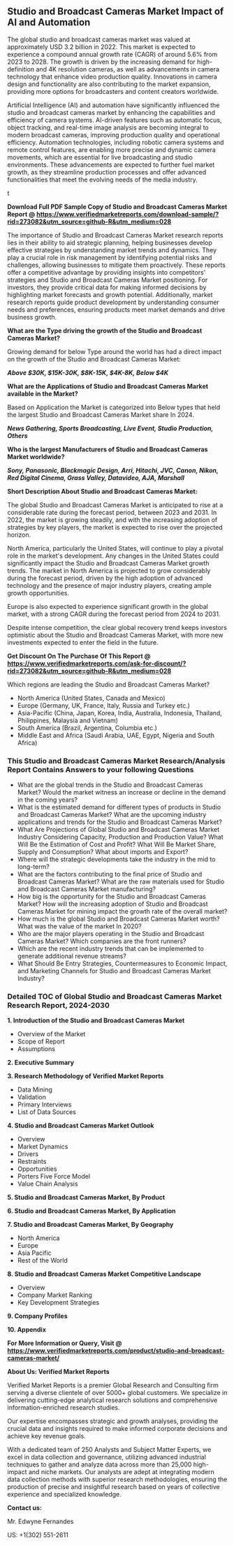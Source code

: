 <h2>Studio and Broadcast Cameras Market Impact of AI and Automation</h2><p>The global studio and broadcast cameras market was valued at approximately USD 3.2 billion in 2022. This market is expected to experience a compound annual growth rate (CAGR) of around 5.6% from 2023 to 2028. The growth is driven by the increasing demand for high-definition and 4K resolution cameras, as well as advancements in camera technology that enhance video production quality. Innovations in camera design and functionality are also contributing to the market expansion, providing more options for broadcasters and content creators worldwide.</p><p>Artificial Intelligence (AI) and automation have significantly influenced the studio and broadcast cameras market by enhancing the capabilities and efficiency of camera systems. AI-driven features such as automatic focus, object tracking, and real-time image analysis are becoming integral to modern broadcast cameras, improving production quality and operational efficiency. Automation technologies, including robotic camera systems and remote control features, are enabling more precise and dynamic camera movements, which are essential for live broadcasting and studio environments. These advancements are expected to further fuel market growth, as they streamline production processes and offer advanced functionalities that meet the evolving needs of the media industry.</p>t</p><p id="" class=""><strong>Download Full PDF Sample Copy of Studio and Broadcast Cameras Market Report @ <a href="https://www.verifiedmarketreports.com/download-sample/?rid=273082&utm_source=github-R&utm_medium=028" target="_blank">https://www.verifiedmarketreports.com/download-sample/?rid=273082&utm_source=github-R&utm_medium=028</a></strong></p><p>The importance of&nbsp;Studio and Broadcast Cameras Market research reports lies in their ability to aid strategic planning, helping businesses develop effective strategies by understanding market trends and dynamics. They play a crucial role in risk management by identifying potential risks and challenges, allowing businesses to mitigate them proactively. These reports offer a competitive advantage by providing insights into competitors' strategies and Studio and Broadcast Cameras Market positioning. For investors, they provide critical data for making informed decisions by highlighting market forecasts and growth potential. Additionally, market research reports guide product development by understanding consumer needs and preferences, ensuring products meet market demands and drive business growth.</p><p><strong>What are the&nbsp;Type driving the growth of the Studio and Broadcast Cameras Market?</strong></p><p id="" class="">Growing demand for below Type around the world has had a direct impact on the growth of the Studio and Broadcast Cameras Market:</p><em><strong>Above $30K, $15K-30K, $8K-15K, $4K-8K, Below $4K</strong></em></p><strong>What are the&nbsp;Applications&nbsp;of Studio and Broadcast Cameras Market available in the Market?</strong></p><p id="" class="">Based on Application the Market is categorized into Below types that held the largest Studio and Broadcast Cameras Market share In 2024.</p><em><strong>News Gathering, Sports Broadcasting, Live Event, Studio Production, Others</strong></em></p><strong>Who is the largest Manufacturers of Studio and Broadcast Cameras Market worldwide?</strong></p><p><em><strong>Sony, Panasonic, Blackmagic Design, Arri, Hitachi, JVC, Canon, Nikon, Red Digital Cinema, Grass Valley, Datavideo, AJA, Marshall</strong></em></p><p id="" class=""><strong>Short Description About Studio and Broadcast Cameras Market:</strong></p><p>The global Studio and Broadcast Cameras Market is anticipated to rise at a considerable rate during the forecast period, between 2023 and 2031. In 2022, the market is growing steadily, and with the increasing adoption of strategies by key players, the market is expected to rise over the projected horizon.</p><p>North America, particularly the United States, will continue to play a pivotal role in the market's development. Any changes in the United States could significantly impact the Studio and Broadcast Cameras Market growth trends. The market in North America is projected to grow considerably during the forecast period, driven by the high adoption of advanced technology and the presence of major industry players, creating ample growth opportunities.</p><p>Europe is also expected to experience significant growth in the global market, with a strong CAGR during the forecast period from 2024 to 2031.</p><p>Despite intense competition, the clear global recovery trend keeps investors optimistic about the Studio and Broadcast Cameras Market, with more new investments expected to enter the field in the future.</p><p id="" class=""><strong>Get Discount On The Purchase Of This Report @ <a href="https://www.verifiedmarketreports.com/ask-for-discount/?rid=273082&utm_source=github-R&utm_medium=028" target="_blank">https://www.verifiedmarketreports.com/ask-for-discount/?rid=273082&utm_source=github-R&utm_medium=028</a></strong></p>Which regions are leading the Studio and Broadcast Cameras Market?</p><ul><li>North America (United States, Canada and Mexico)</li><li>Europe (Germany, UK, France, Italy, Russia and Turkey etc.)</li><li>Asia-Pacific (China, Japan, Korea, India, Australia, Indonesia, Thailand, Philippines, Malaysia and Vietnam)</li><li>South America (Brazil, Argentina, Columbia etc.)</li><li>Middle East and Africa (Saudi Arabia, UAE, Egypt, Nigeria and South Africa)</li></ul><h3 id="" class="">This Studio and Broadcast Cameras Market Research/Analysis Report Contains Answers to your following Questions</h3><ul><li>What are the global trends in the Studio and Broadcast Cameras Market? Would the market witness an increase or decline in the demand in the coming years?</li><li>What is the estimated demand for different types of products in Studio and Broadcast Cameras Market? What are the upcoming industry applications and trends for the Studio and Broadcast Cameras Market?</li><li>What Are Projections of Global Studio and Broadcast Cameras Market Industry Considering Capacity, Production and Production Value? What Will Be the Estimation of Cost and Profit? What Will Be Market Share, Supply and Consumption? What about imports and Export?</li><li>Where will the strategic developments take the industry in the mid to long-term?</li><li>What are the factors contributing to the final price of Studio and Broadcast Cameras Market? What are the raw materials used for Studio and Broadcast Cameras Market manufacturing?</li><li>How big is the opportunity for the Studio and Broadcast Cameras Market? How will the increasing adoption of Studio and Broadcast Cameras Market for mining impact the growth rate of the overall market?</li><li>How much is the global Studio and Broadcast Cameras Market worth? What was the value of the market In 2020?</li><li>Who are the major players operating in the Studio and Broadcast Cameras Market? Which companies are the front runners?</li><li>Which are the recent industry trends that can be implemented to generate additional revenue streams?</li><li>What Should Be Entry Strategies, Countermeasures to Economic Impact, and Marketing Channels for Studio and Broadcast Cameras Market Industry?</li></ul><h3 id="" class="">Detailed TOC of Global Studio and Broadcast Cameras Market Research Report, 2024-2030</h3><p id="" class=""><strong>1. Introduction of the Studio and Broadcast Cameras Market</strong></p><ul><li>Overview of the Market</li><li>Scope of Report</li><li>Assumptions</li></ul><p id="" class=""><strong>2. Executive Summary</strong></p><p id="" class=""><strong>3. Research Methodology of Verified Market Reports</strong></p><ul><li>Data Mining</li><li>Validation</li><li>Primary Interviews</li><li>List of Data Sources</li></ul><p id="" class=""><strong>4. Studio and Broadcast Cameras Market Outlook</strong></p><ul><li>Overview</li><li>Market Dynamics</li><li>Drivers</li><li>Restraints</li><li>Opportunities</li><li>Porters Five Force Model</li><li>Value Chain Analysis</li></ul><p id="" class=""><strong>5. Studio and Broadcast Cameras Market, By Product</strong></p><p id="" class=""><strong>6. Studio and Broadcast Cameras Market, By Application</strong></p><p id="" class=""><strong>7. Studio and Broadcast Cameras Market, By Geography</strong></p><ul><li>North America</li><li>Europe</li><li>Asia Pacific</li><li>Rest of the World</li></ul><p id="" class=""><strong>8. Studio and Broadcast Cameras Market Competitive Landscape</strong></p><ul><li>Overview</li><li>Company Market Ranking</li><li>Key Development Strategies</li></ul><p id="" class=""><strong>9. Company Profiles</strong></p><p id="" class=""><strong>10. Appendix</strong></p><p id="" class=""><strong>For More Information or Query, Visit @ <a href="https://www.verifiedmarketreports.com/product/studio-and-broadcast-cameras-market/" target="_blank">https://www.verifiedmarketreports.com/product/studio-and-broadcast-cameras-market/</a></strong></p><p id="" class=""><strong>About Us: Verified Market Reports</strong></p><p id="" class="">Verified Market Reports is a premier Global Research and Consulting firm serving a diverse clientele of over 5000+ global customers. We specialize in delivering cutting-edge analytical research solutions and comprehensive information-enriched research studies.</p><p id="" class="">Our expertise encompasses strategic and growth analyses, providing the crucial data and insights required to make informed corporate decisions and achieve key revenue goals.</p><p id="" class="">With a dedicated team of 250 Analysts and Subject Matter Experts, we excel in data collection and governance, utilizing advanced industrial techniques to gather and analyze data across more than 25,000 high-impact and niche markets. Our analysts are adept at integrating modern data collection methods with superior research methodologies, ensuring the production of precise and insightful research based on years of collective experience and specialized knowledge.</p><p id="" class=""><strong>Contact us:</strong></p><p id="" class="">Mr. Edwyne Fernandes</p><p id="" class="">US: +1(302) 551-2611</p>